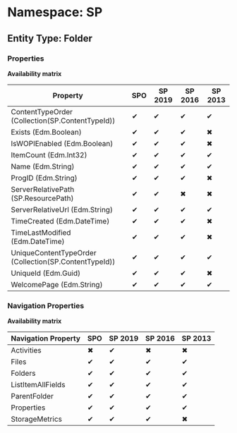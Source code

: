 # Namespace: SP

## Entity Type: Folder

### Properties

**Availability matrix**

Property | SPO | SP 2019 | SP 2016 | SP 2013
----------|-----|---------|---------|--------
ContentTypeOrder (Collection(SP.ContentTypeId)) | ✔ | ✔ | ✔ | ✔
Exists (Edm.Boolean) | ✔ | ✔ | ✔ | ✖
IsWOPIEnabled (Edm.Boolean) | ✔ | ✔ | ✔ | ✖
ItemCount (Edm.Int32) | ✔ | ✔ | ✔ | ✔
Name (Edm.String) | ✔ | ✔ | ✔ | ✔
ProgID (Edm.String) | ✔ | ✔ | ✔ | ✖
ServerRelativePath (SP.ResourcePath) | ✔ | ✔ | ✖ | ✖
ServerRelativeUrl (Edm.String) | ✔ | ✔ | ✔ | ✔
TimeCreated (Edm.DateTime) | ✔ | ✔ | ✔ | ✖
TimeLastModified (Edm.DateTime) | ✔ | ✔ | ✔ | ✖
UniqueContentTypeOrder (Collection(SP.ContentTypeId)) | ✔ | ✔ | ✔ | ✔
UniqueId (Edm.Guid) | ✔ | ✔ | ✔ | ✖
WelcomePage (Edm.String) | ✔ | ✔ | ✔ | ✔

### Navigation Properties

**Availability matrix**

Navigation Property | SPO | SP 2019 | SP 2016 | SP 2013
----------|-----|---------|---------|--------
Activities | ✖ | ✔ | ✖ | ✖
Files | ✔ | ✔ | ✔ | ✔
Folders | ✔ | ✔ | ✔ | ✔
ListItemAllFields | ✔ | ✔ | ✔ | ✔
ParentFolder | ✔ | ✔ | ✔ | ✔
Properties | ✔ | ✔ | ✔ | ✔
StorageMetrics | ✔ | ✔ | ✔ | ✖
